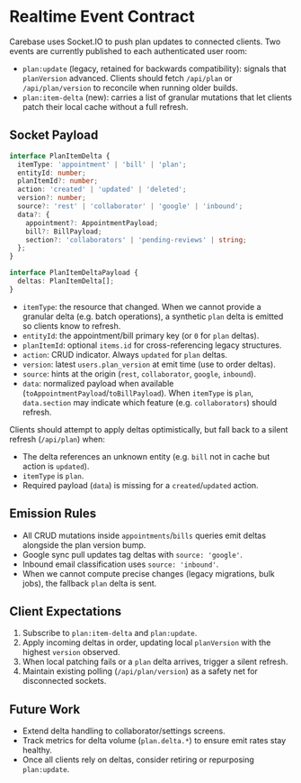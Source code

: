 # Realtime Event Contract

Carebase uses Socket.IO to push plan updates to connected clients. Two events are currently published to each authenticated user room:

- `plan:update` (legacy, retained for backwards compatibility): signals that `planVersion` advanced. Clients should fetch `/api/plan` or `/api/plan/version` to reconcile when running older builds.
- `plan:item-delta` (new): carries a list of granular mutations that let clients patch their local cache without a full refresh.

## Socket Payload

```ts
interface PlanItemDelta {
  itemType: 'appointment' | 'bill' | 'plan';
  entityId: number;
  planItemId?: number;
  action: 'created' | 'updated' | 'deleted';
  version?: number;
  source?: 'rest' | 'collaborator' | 'google' | 'inbound';
  data?: {
    appointment?: AppointmentPayload;
    bill?: BillPayload;
    section?: 'collaborators' | 'pending-reviews' | string;
  };
}

interface PlanItemDeltaPayload {
  deltas: PlanItemDelta[];
}
```

- `itemType`: the resource that changed. When we cannot provide a granular delta (e.g. batch operations), a synthetic `plan` delta is emitted so clients know to refresh.
- `entityId`: the appointment/bill primary key (or `0` for `plan` deltas).
- `planItemId`: optional `items.id` for cross-referencing legacy structures.
- `action`: CRUD indicator. Always `updated` for `plan` deltas.
- `version`: latest `users.plan_version` at emit time (use to order deltas).
- `source`: hints at the origin (`rest`, `collaborator`, `google`, `inbound`).
- `data`: normalized payload when available (`toAppointmentPayload`/`toBillPayload`). When `itemType` is `plan`, `data.section` may indicate which feature (e.g. `collaborators`) should refresh.

Clients should attempt to apply deltas optimistically, but fall back to a silent refresh (`/api/plan`) when:

- The delta references an unknown entity (e.g. `bill` not in cache but action is `updated`).
- `itemType` is `plan`.
- Required payload (`data`) is missing for a `created`/`updated` action.

## Emission Rules

- All CRUD mutations inside `appointments`/`bills` queries emit deltas alongside the plan version bump.
- Google sync pull updates tag deltas with `source: 'google'`.
- Inbound email classification uses `source: 'inbound'`.
- When we cannot compute precise changes (legacy migrations, bulk jobs), the fallback `plan` delta is sent.

## Client Expectations

1. Subscribe to `plan:item-delta` and `plan:update`.
2. Apply incoming deltas in order, updating local `planVersion` with the highest `version` observed.
3. When local patching fails or a `plan` delta arrives, trigger a silent refresh.
4. Maintain existing polling (`/api/plan/version`) as a safety net for disconnected sockets.

## Future Work

- Extend delta handling to collaborator/settings screens.
- Track metrics for delta volume (`plan.delta.*`) to ensure emit rates stay healthy.
- Once all clients rely on deltas, consider retiring or repurposing `plan:update`.
